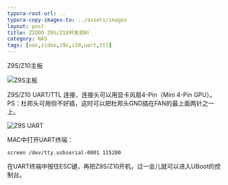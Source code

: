 ```yaml
---
typora-root-url: ..
typora-copy-images-to: ../assets/images
layout: post
title: ZIDOO Z9S/Z10开发资料
category: NAS
tags: [nas,zidoo,z9s,z10,uart,ttl]
---
```


Z9S/Z10主板

![Z9S主板](https://cdn.jsdelivr.net/gh/jjm2473/jjm2473.github.io@master/assets/images/Z9S_Board.jpg)

Z9S/Z10 UART/TTL 连接，连接头可以用显卡风扇4-Pin（Mini 4-Pin GPU）。PS：杜邦头可用但不好插，这时可以把杜邦头GND插在FAN的最上面两针之一上。

![Z9S UART](https://cdn.jsdelivr.net/gh/jjm2473/jjm2473.github.io@master/assets/images/Z9S_UART.jpg)

MAC中打开UART终端：

```shell
screen /dev/tty.usbserial-0001 115200
```

在UART终端中按住ESC键，再把Z9S/Z10开机，过一会儿就可以进入UBoot的控制台。

